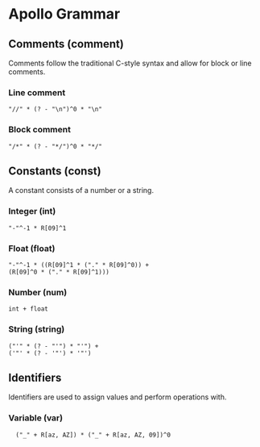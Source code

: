 # Apollo Grammar

## Comments (comment)
Comments follow the traditional C-style syntax and allow for block or line comments.
### Line comment
    "//" * (? - "\n")^0 * "\n"
### Block comment
```
"/*" * (? - "*/")^0 * "*/"
```

## Constants (const)
A constant consists of a number or a string.

### Integer (int)
```
"-"^-1 * R[09]^1
```
### Float (float)
```
"-"^-1 * ((R[09]^1 * ("." * R[09]^0)) +
(R[09]^0 * ("." * R[09]^1)))
```
### Number (num)
```
int + float
```
### String (string)
```
("'" * (? - "'") * "'") +
('"' * (? - '"') * '"')
```
## Identifiers
Identifiers are used to assign values and perform operations with.
### Variable (var)
```
  ("_" + R[az, AZ]) * ("_" + R[az, AZ, 09])^0
```
